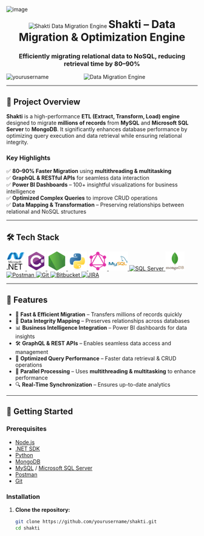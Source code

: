 ![image](https://github.com/user-attachments/assets/bc10054a-b6e1-4d4c-add2-708b247dcf11)<div align="center">
     <img src="https://liveimages.algoworks.com/new-algoworks/wp-content/uploads/2022/08/25101732/Final_Logo_Animation-1.gif" alt="Shakti Data Migration Engine" width="600">
    <h1 style="display: inline;">Shakti – Data Migration & Optimization Engine</h1>
  <h3>Efficiently migrating relational data to NoSQL, reducing retrieval time by 80–90%</h3>
</div>

<img align="right" alt="Data Migration Engine" width="300" src=""/> 

<p align="left"> <img src="https://komarev.com/ghpvc/?username=yourusername&label=Profile%20views&color=0e75b6&style=flat" alt="yourusername" /> </p>

---

## 🚀 Project Overview  

**Shakti** is a high-performance **ETL (Extract, Transform, Load) engine** designed to migrate **millions of records** from **MySQL** and **Microsoft SQL Server** to **MongoDB**. It significantly enhances database performance by optimizing query execution and data retrieval while ensuring relational integrity.  

### **Key Highlights**  
✅ **80–90% Faster Migration** using **multithreading & multitasking**  
✅ **GraphQL & RESTful APIs** for seamless data interaction  
✅ **Power BI Dashboards** – 100+ insightful visualizations for business intelligence  
✅ **Optimized Complex Queries** to improve CRUD operations  
✅ **Data Mapping & Transformation** – Preserving relationships between relational and NoSQL structures  

---

## 🛠️ Tech Stack  

<p align="left">
  <a href="https://dotnet.microsoft.com/" target="_blank"> 
    <img src="https://raw.githubusercontent.com/devicons/devicon/master/icons/dot-net/dot-net-original-wordmark.svg" alt=".NET" width="50" height="50"/> 
  </a>
  <a href="https://learn.microsoft.com/en-us/dotnet/csharp/" target="_blank"> 
    <img src="https://raw.githubusercontent.com/devicons/devicon/master/icons/csharp/csharp-original.svg" alt="C#" width="50" height="50"/> 
  </a>
  <a href="https://nodejs.org/" target="_blank"> 
    <img src="https://raw.githubusercontent.com/devicons/devicon/master/icons/nodejs/nodejs-original.svg" alt="Node.js" width="50" height="50"/> 
  </a>
  <a href="https://www.python.org/" target="_blank"> 
    <img src="https://raw.githubusercontent.com/devicons/devicon/master/icons/python/python-original.svg" alt="Python" width="50" height="50"/> 
  </a>
  <a href="https://graphql.org/" target="_blank"> 
    <img src="https://raw.githubusercontent.com/devicons/devicon/master/icons/graphql/graphql-plain.svg" alt="GraphQL" width="50" height="50"/> 
  </a>
  <a href="https://www.mysql.com/" target="_blank"> 
    <img src="https://raw.githubusercontent.com/devicons/devicon/master/icons/mysql/mysql-original-wordmark.svg" alt="MySQL" width="50" height="50"/> 
  </a>
  <a href="https://www.microsoft.com/en-us/sql-server" target="_blank"> 
    <img src="https://www.svgrepo.com/show/303229/microsoft-sql-server-logo.svg" alt="SQL Server" width="50" height="50"/> 
  </a>
  <a href="https://www.mongodb.com/" target="_blank"> 
    <img src="https://raw.githubusercontent.com/devicons/devicon/master/icons/mongodb/mongodb-original-wordmark.svg" alt="MongoDB" width="50" height="50"/> 
  </a>
  <a href="https://www.postman.com/" target="_blank"> 
    <img src="https://www.vectorlogo.zone/logos/getpostman/getpostman-icon.svg" alt="Postman" width="50" height="50"/> 
  </a>
  <a href="https://git-scm.com/" target="_blank"> 
    <img src="https://www.vectorlogo.zone/logos/git-scm/git-scm-icon.svg" alt="Git" width="50" height="50"/> 
  </a>
  <a href="https://bitbucket.org/" target="_blank"> 
    <img src="https://www.vectorlogo.zone/logos/bitbucket/bitbucket-icon.svg" alt="Bitbucket" width="50" height="50"/> 
  </a>
  <a href="https://www.atlassian.com/software/jira" target="_blank"> 
    <img src="https://www.vectorlogo.zone/logos/atlassian_jira/atlassian_jira-icon.svg" alt="JIRA" width="50" height="50"/> 
  </a>
</p>

---

## 📌 Features  

- 🔄 **Fast & Efficient Migration** – Transfers millions of records quickly  
- 🔗 **Data Integrity Mapping** – Preserves relationships across databases  
- 📊 **Business Intelligence Integration** – Power BI dashboards for data insights  
- 🛠 **GraphQL & REST APIs** – Enables seamless data access and management  
- 💾 **Optimized Query Performance** – Faster data retrieval & CRUD operations  
- 🚀 **Parallel Processing** – Uses **multithreading & multitasking** to enhance performance  
- 🔍 **Real-Time Synchronization** – Ensures up-to-date analytics  

---

## 🚀 Getting Started  

### **Prerequisites**  
- [Node.js](https://nodejs.org/)  
- [.NET SDK](https://dotnet.microsoft.com/)  
- [Python](https://www.python.org/)  
- [MongoDB](https://www.mongodb.com/)  
- [MySQL](https://www.mysql.com/) / [Microsoft SQL Server](https://www.microsoft.com/en-us/sql-server/)  
- [Postman](https://www.postman.com/)  
- [Git](https://git-scm.com/)  

### **Installation**  

1. **Clone the repository:**  
   ```sh
   git clone https://github.com/yourusername/shakti.git
   cd shakti

